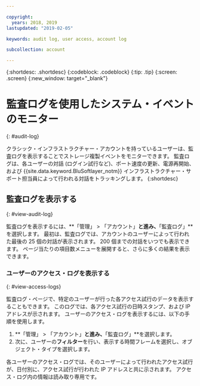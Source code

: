 ```yaml
---

copyright:
  years: 2018, 2019
lastupdated: "2019-02-05"

keywords: audit log, user access, account log

subcollection: account

---
```


{:shortdesc: .shortdesc}
{:codeblock: .codeblock}
{:tip: .tip}
{:screen: .screen}
{:new_window: target="_blank"}


# 監査ログを使用したシステム・イベントのモニター
{: #audit-log}

クラシック・インフラストラクチャー・アカウントを持っているユーザーは、監査ログを表示することでストレージ複製イベントをモニターできます。 監査ログは、各ユーザーの対話 (ログイン試行など)、ポート速度の更新、電源再開始、および {{site.data.keyword.BluSoftlayer_notm}} インフラストラクチャー・サポート担当員によって行われる対話をトラッキングします。
{:shortdesc}


## 監査ログを表示する
{: #view-audit-log}

監査ログを表示するには、**「管理」 > 「アカウント」**と進み、**「監査ログ」**を選択します。 最初は、監査ログでは、アカウントのユーザーによって行われた最後の 25 個の対話が表示されます。 200 個までの対話をいつでも表示できます。 ページ当たりの項目数メニューを展開すると、さらに多くの結果を表示できます。

### ユーザーのアクセス・ログを表示する
{: #view-access-logs}

監査ログ・ページで、特定のユーザーが行った各アクセス試行のデータを表示することもできます。 このログでは、各アクセス試行の日時スタンプ、および IP アドレスが示されます。 ユーザーのアクセス・ログを表示するには、以下の手順を使用します。

1. **「管理」 > 「アカウント」**と進み、**「監査ログ」**を選択します。
2. 次に、ユーザーの**フィルター**を行い、表示する時間フレームを選択し、オブジェクト・タイプを選択します。  

各ユーザーのアクセス・ログでは、そのユーザーによって行われたアクセス試行が、日付別に、アクセス試行が行われた IP アドレスと共に示されます。 アクセス・ログ内の情報は読み取り専用です。
